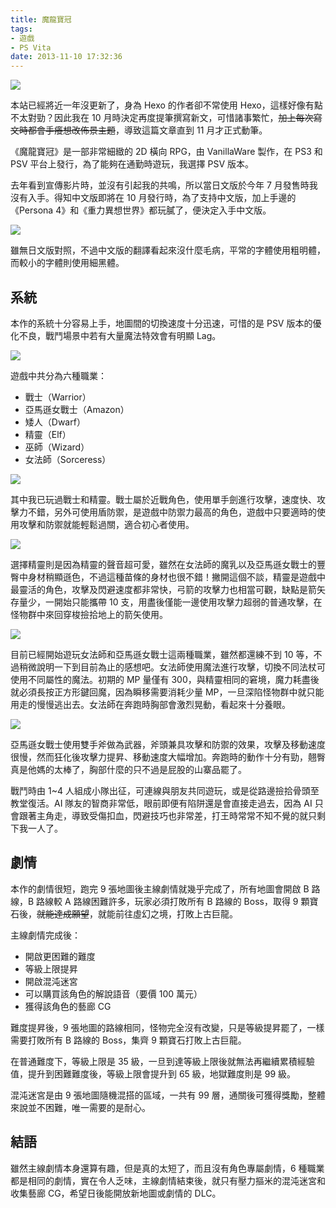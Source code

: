 ```yaml
---
title: 魔龍寶冠
tags:
- 遊戲
- PS Vita
date: 2013-11-10 17:32:36
---
```


![](http://i.minus.com/ibtrnhwgpr0qD5.png)

本站已經將近一年沒更新了，身為 Hexo 的作者卻不常使用 Hexo，這樣好像有點不太對勁？因此我在 10 月時決定再度提筆撰寫新文，可惜諸事繁忙，~~加上每次寫文時都會手癢想改佈景主題~~，導致這篇文章直到 11 月才正式動筆。

《魔龍寶冠》是一部非常細緻的 2D 橫向 RPG，由 VanillaWare 製作，在 PS3 和 PSV 平台上發行，為了能夠在通勤時遊玩，我選擇 PSV 版本。

<!-- more -->

去年看到宣傳影片時，並沒有引起我的共鳴，所以當日文版於今年 7 月發售時我沒有入手。得知中文版即將在 10 月發行時，為了支持中文版，加上手邊的《Persona 4》和《重力異想世界》都玩膩了，便決定入手中文版。

![](http://i.minus.com/iKjGavqV77i77.jpg)

雖無日文版對照，不過中文版的翻譯看起來沒什麼毛病，平常的字體使用粗明體，而較小的字體則使用細黑體。

## 系統

本作的系統十分容易上手，地圖間的切換速度十分迅速，可惜的是 PSV 版本的優化不良，戰鬥場景中若有大量魔法特效會有明顯 Lag。

![](http://i.minus.com/iTGIpB6cO9G1z.jpg)

遊戲中共分為六種職業：

- 戰士（Warrior）
- 亞馬遜女戰士（Amazon）
- 矮人（Dwarf）
- 精靈（Elf）
- 巫師（Wizard）
- 女法師（Sorceress）

![](http://i.minus.com/ibwcCzcJbKUnv0.png)

其中我已玩過戰士和精靈。戰士屬於近戰角色，使用單手劍進行攻擊，速度快、攻擊力不錯，另外可使用盾防禦，是遊戲中防禦力最高的角色，遊戲中只要適時的使用攻擊和防禦就能輕鬆過關，適合初心者使用。

![](http://i.minus.com/iGZGN2il7Wr8L.png)

選擇精靈則是因為精靈的聲音超可愛，雖然在女法師的魔乳以及亞馬遜女戰士的豐臀中身材稍顯遜色，不過這種苗條的身材也很不錯！撇開這個不談，精靈是遊戲中最靈活的角色，攻擊及閃避速度都非常快，弓箭的攻擊力也相當可觀，缺點是箭矢存量少，一開始只能攜帶 10 支，用盡後僅能一邊使用攻擊力超弱的普通攻擊，在怪物群中來回穿梭撿拾地上的箭矢使用。

![](http://i.minus.com/iWPuPDEKdG3k6.png)

目前已經開始遊玩女法師和亞馬遜女戰士這兩種職業，雖然都還練不到 10 等，不過稍微說明一下到目前為止的感想吧。女法師使用魔法進行攻擊，切換不同法杖可使用不同屬性的魔法。初期的 MP 量僅有 300，與精靈相同的窘境，魔力耗盡後就必須長按正方形鍵回魔，因為瞬移需要消耗少量 MP，一旦深陷怪物群中就只能用走的慢慢逃出去。女法師在奔跑時胸部會激烈晃動，看起來十分養眼。

![](http://i.minus.com/ibeBhwuliSW3ds.png)

亞馬遜女戰士使用雙手斧做為武器，斧頭兼具攻擊和防禦的效果，攻擊及移動速度很慢，然而狂化後攻擊力提昇、移動速度大幅增加。奔跑時的動作十分有勁，翹臀真是他媽的太棒了，胸部什麼的只不過是屁股的山寨品罷了。

戰鬥時由 1~4 人組成小隊出征，可連線與朋友共同遊玩，或是從路邊撿拾骨頭至教堂復活。AI 隊友的智商非常低，眼前即便有陷阱還是會直接走過去，因為 AI 只會跟著主角走，導致受傷扣血，閃避技巧也非常差，打王時常常不知不覺的就只剩下我一人了。

## 劇情

本作的劇情很短，跑完 9 張地圖後主線劇情就幾乎完成了，所有地圖會開啟 B 路線，B 路線較 A 路線困難許多，玩家必須打敗所有 B 路線的 Boss，取得 9 顆寶石後，~~就能達成願望~~，就能前往虛幻之境，打敗上古巨龍。

主線劇情完成後：

- 開啟更困難的難度
- 等級上限提昇
- 開啟混沌迷宮
- 可以購買該角色的解說語音（要價 100 萬元）
- 獲得該角色的藝廊 CG

難度提昇後，9 張地圖的路線相同，怪物完全沒有改變，只是等級提昇罷了，一樣需要打敗所有 B 路線的 Boss，集齊 9 顆寶石打敗上古巨龍。

在普通難度下，等級上限是 35 級，一旦到達等級上限後就無法再繼續累積經驗值，提升到困難難度後，等級上限會提升到 65 級，地獄難度則是 99 級。

混沌迷宮是由 9 張地圖隨機混搭的區域，一共有 99 層，通關後可獲得獎勵，整體來說並不困難，唯一需要的是耐心。

## 結語

雖然主線劇情本身還算有趣，但是真的太短了，而且沒有角色專屬劇情，6 種職業都是相同的劇情，實在令人乏味，主線劇情結束後，就只有壓力摳米的混沌迷宮和收集藝廊 CG，希望日後能開放新地圖或劇情的 DLC。
